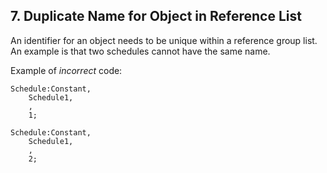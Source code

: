 ## 7. Duplicate Name for Object in Reference List

An identifier for an object needs to be unique within a reference group
list. An example is that two schedules cannot have the same name.

Example of *incorrect* code:

```
Schedule:Constant,
    Schedule1,
    ,
    1;

Schedule:Constant,
    Schedule1,
    ,
    2;
```

